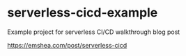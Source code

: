 # serverless-cicd-example
Example project for serverless CI/CD walkthrough blog post

https://emshea.com/post/serverless-cicd